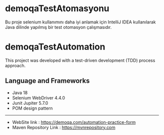 # demoqaTestAtomasyonu

Bu proje selenium kullanımını daha iyi anlamak için IntelliJ IDEA kullanılarak Java dilinde yapılmış bir test otomasyon çalışmasıdır.

# demoqaTestAutomation

This project was developed with a test-driven development (TDD) process approach.

## Language and Frameworks

* Java 18
* Selenium WebDriver 4.4.0
* Junit Jupiter 5.7.0 
* POM design pattern

***
* WebSite link : https://demoqa.com/automation-practice-form
* Maven Repository Link : https://mvnrepository.com


